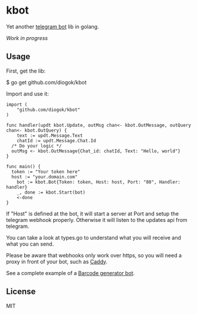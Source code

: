 # kbot

Yet another [telegram bot](https://core.telegram.org/bots/api) lib in golang.

*Work in progress*

## Usage

First, get the lib:

  $ go get github.com/diogok/kbot

Import and use it:

```golang
import (
    "github.com/diogok/kbot"
)

func handler(updt kbot.Update, outMsg chan<- kbot.OutMessage, outQuery chan<- kbot.OutQuery) {
	text := updt.Message.Text
	chatId := updt.Message.Chat.Id
  /* Do your logic */
  outMsg <- kbot.OutMessage{Chat_id: chatId, Text: "Hello, world"}
}

func main() {
  token := "Your token here"
  host := "your.domain.com"
	bot := kbot.Bot{Token: token, Host: host, Port: "80", Handler: handler}
	_, done := kbot.Start(bot)
	<-done
}
```

If "Host" is defined at the bot, it will start a server at Port and setup the telegram webhook properly. Otherwise it will listen to the updates api from telegram.

You can take a look at types.go to understand what you will receive and what you can send.

Please be aware that webhooks only work over https, so you will need a proxy in front of your bot, such as [Caddy](https://caddyserver.com).

See a complete example of a [Barcode generator bot](https://github.com/diogok/barcodebot).

## License

MIT

